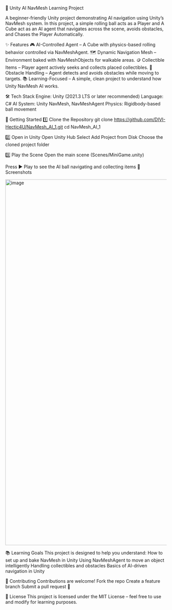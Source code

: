 🧠 Unity AI NavMesh Learning Project

A beginner-friendly Unity project demonstrating AI navigation using Unity’s NavMesh system.
In this project, a simple rolling ball acts as a Player and A Cube act as an AI agent that navigates across the scene, avoids obstacles, and Chases the Player Automatically.

✨ Features
🎮 AI-Controlled Agent – A Cube with physics-based rolling behavior controlled via NavMeshAgent.
🗺️ Dynamic Navigation Mesh – Environment baked with NavMeshObjects for walkable areas.
🪙 Collectible Items – Player agent actively seeks and collects placed collectibles.
🚧 Obstacle Handling – Agent detects and avoids obstacles while moving to targets.
📚 Learning-Focused – A simple, clean project to understand how Unity NavMesh AI works.

🛠️ Tech Stack
Engine: Unity (2021.3 LTS or later recommended)
Language: C#
AI System: Unity NavMesh, NavMeshAgent
Physics: Rigidbody-based ball movement

🚀 Getting Started
1️⃣ Clone the Repository
git clone https://github.com/DIVI-Hectic4U/NavMesh_AI_1.git
cd NavMesh_AI_1

2️⃣ Open in Unity
Open Unity Hub
Select Add Project from Disk
Choose the cloned project folder

3️⃣ Play the Scene
Open the main scene (Scenes/MiniGame.unity)

Press ▶️ Play to see the AI ball navigating and collecting items
📸 Screenshots

<img width="1919" height="1138" alt="image" src="https://github.com/user-attachments/assets/c015d659-0422-4b35-90dc-db36bc331d63" />




📚 Learning Goals
This project is designed to help you understand:
How to set up and bake NavMesh in Unity
Using NavMeshAgent to move an object intelligently
Handling collectibles and obstacles
Basics of AI-driven navigation in Unity

🤝 Contributing
Contributions are welcome!
Fork the repo
Create a feature branch
Submit a pull request 🚀

📄 License
This project is licensed under the MIT License – feel free to use and modify for learning purposes.

